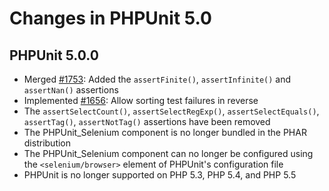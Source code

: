 # Changes in PHPUnit 5.0

## PHPUnit 5.0.0

* Merged [#1753](https://github.com/sebastianbergmann/phpunit/issues/1753): Added the `assertFinite()`, `assertInfinite()` and `assertNan()` assertions
* Implemented [#1656](https://github.com/sebastianbergmann/phpunit/issues/1656): Allow sorting test failures in reverse
* The `assertSelectCount()`, `assertSelectRegExp()`, `assertSelectEquals()`, `assertTag()`, `assertNotTag()` assertions have been removed
* The PHPUnit_Selenium component is no longer bundled in the PHAR distribution
* The PHPUnit_Selenium component can no longer be configured using the `<selenium/browser>` element of PHPUnit's configuration file
* PHPUnit is no longer supported on PHP 5.3, PHP 5.4, and PHP 5.5

